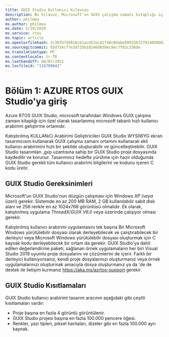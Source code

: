 ```yaml
---
title: GUIX Studio Kullanıcı Kılavuzu
description: Bu kılavuz, Microsoft'un GUIX çalışma zamanı kitaplığı için özel olarak tasarlanmış, Microsoft Windows tabanlı hızlı kullanıcı arabirimi geliştirme ortamı GUIX Studio hakkında kapsamlı bilgiler sağlar.
author: philmea
ms.author: philmea
ms.date: 5/19/2020
ms.service: rtos
ms.topic: article
ms.openlocfilehash: 2c36fb794816cb1acd51ec81f48c0dabe509336f27914050b6206f19bf8ceeff
ms.sourcegitcommit: 93d716cf7e3d735b18246d659ec9ec7f82c336de
ms.translationtype: MT
ms.contentlocale: tr-TR
ms.lasthandoff: 08/07/2021
ms.locfileid: "116789842"
---
```

# <a name="chapter-1-introduction-to-azure-rtos-guix-studio"></a>Bölüm 1: AZURE RTOS GUIX Studio'ya giriş

Azure RTOS GUIX Studio, microsoft tarafından Windows GUIX çalışma zamanı kitaplığı için özel olarak tasarlanmış microsoft tabanlı hızlı kullanıcı arabirimi geliştirme ortamıdır.

Katıştırılmış KULLANıCı Arabirimi Geliştiricileri GUIX Studio WYSIWYG ekran tasarımcısını kullanarak GUIX çalışma zamanı ortamını kullanarak ekli kullanıcı arabirimini hızlı bir şekilde oluşturabilir ve güncelleştirebilir. GUIX Studio tasarımları ,gxp uzantısına sahip bir GUIX Studio proje dosyasında kaydedilir ve korunur. Tasarımınız hedefte yürütme için hazır olduğunda GUIX Studio gerekli tüm kullanıcı arabirimi bilgilerini ve kodunu içeren C kodu üretir.

## <a name="guix-studio-requirements"></a>GUIX Studio Gereksinimleri

Microsoft'un GUIX Studio'nun düzgün çalışması için Windows *XP (veya* üzeri) gerekir. Sistemde en az 200 MB RAM, 2 GB kullanılabilir sabit disk alanı ve 256 renkle en az 1024x768 görüntüsü olmalıdır. Ek olarak, katıştırılmış uygulama *ThreadX/GUIX V6.0 veya* üzerinde çalışıyor olması gerekir.

Katıştırılmış kullanıcı arabirimi uygulamasını tek başına Bir Microsoft Windows yürütülebilir dosyası olarak derleyebilecek ve çalıştırabilecek bir derleyici veya Microsoft Windows yürütülebilir dosyası oluşturmak için C kaynak kodu derleyebilecek bir ortam da gerekir. GUIX Studio'ya dahil edilen değerlendirme paketi, sağlanan örnek uygulamaların her biri Visual Studio 2019 uyumlu proje dosyalarını ve çözümlerini de içerir. Farklı bir derleyici kullanıyorsanız, kendi proje dosyalarınızı oluşturmanız veya örnek uygulamalarınızı oluşturmak amacıyla dosya oluşturmanız ya da 'de de destek ile iletişim kurmanız https://aka.ms/azrtos-support gerekir.

## <a name="guix-studio-constraints"></a>GUIX Studio Kısıtlamaları

GUIX Studio kullanıcı arabirimi tasarım aracının aşağıdaki gibi çeşitli kısıtlamaları vardır:

- Proje başına en fazla 4 görüntü görüntülenir.
- GUIX Studio projesi başına en fazla 100.000 pencere öğesi.
- Renkler, yazı tipleri, piksel haritaları, dizeler gibi en fazla 100.000 ayrı kaynak.